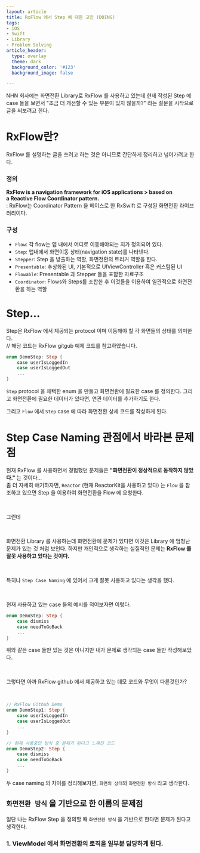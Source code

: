 ```yaml
---
layout: article
title: RxFlow 에서 Step 에 대한 고민 (DOING)
tags:
- iOS
- Swift
- Library
- Problem Solving
article_header:
  type: overlay
  theme: dark
  background_color: '#123'
  background_image: false

---
```


NHN 회사에는 화면전환 Library로 RxFlow 를 사용하고 있는데 현재 작성된  Step 에 case 들을 보면서 "조금 더 개선할 수 있는 부분이 있지 않을까?" 라는 질문을 시작으로 글을 써보려고 한다. 

<!--more-->

# RxFlow란?

RxFlow 를 설명하는 글을 쓰려고 하는 것은 아니므로 간단하게 정리하고 넘어가려고 한다. 

### 정의
**RxFlow is a navigation framework for iOS applications > based on a Reactive Flow Coordinator pattern.**
<br>
: RxFlow는 Coordinator Pattern 을 베이스로 한 RxSwift 로 구성된 화면전환 라이브러리이다. 


### 구성
- `Flow`: 각 flow는 앱 내에서 어디로 이동해야되는 지가 정의되어 있다.
- `Step`: 앱내에서 화면이동 상태(navigation state)를 나타낸다.
- `Stepper`: Step 을 방출하는 역할, 화면전환의 트리거 역할을 한다.
- `Presentable`: 추상화된 UI, 기본적으로 UIViewController 혹은 커스텀된 UI
- `Flowable`: Presentable 과 Stepper 들을 포함한 자료구조
- `Coordinator`: Flows와 Steps를 조합한 후 이것들을 이용하여 일관적으로 화면전환을 하는 역할

# Step...
Step은 RxFlow 에서 제공되는 protocol 이며 이동해야 할 각 화면들의 상태를 의미한다. 
<br>
// 해당 코드는 RxFlow gitgub 예제 코드를 참고하였습니다. 

```swift
enum DemoStep: Step {
	case userIsLoggedIn
	case userIsLoggedOut
	...
}
```

`Step` protocol 을 채택한 enum 을 만들고 화면전환에 필요한 case 를 정의한다. 
그리고 화면전환에 필요한 데이터가 있다면, 연관 데이터를 추가하기도 한다. 

그리고 `Flow` 에서 `Step` case 에 따라 화면전환 상세 코드를 작성하게 된다. 

# Step Case Naming 관점에서 바라본 문제점

현재 RxFlow 를 사용하면서 경험했던 문제들은 **"화면전환이 정상적으로 동작하지 않았다."** 는 것이다...
<br>
좀 더 자세히 얘기하자면, `Reactor` (현재 ReactorKit을 사용하고 있다) 는 `Flow` 을 참조하고 있으면 Step 을 이용하여 화면전환을 Flow 에 요청한다. 

<br>

그런데 

<br>

화면전환 Library 를 사용하는데 화면전환에 문제가 있다면 이것은 Library 에 엄청난 문제가 있는 것 처럼 보인다. 
하지만 개인적으로 생각하는 실질적인 문제는 **RxFlow 를 잘못 사용하고 있다는 것이다.** 

<br>

특히나 `Step Case Naming` 에 있어서 크게 잘못 사용하고 있다는 생각을 했다. 

<br>

현재 사용하고 있는 case 들의 예시를 적어보자면 이렇다.
```swift
enum DemoStep: Step {
	case dismiss
	case needToGoBack
	...
}
```
위와 같은 case 들만 있는 것은 아니지만 내가 문제로 생각되는 case 들만 작성해보았다. 

<br>

그렇다면 아까 RxFlow github 에서 제공하고 있는 데모 코드와 무엇이 다른것인가?

<br>

```swift
// RxFlow Github Demo
enum DemoStep1: Step {
	case userIsLoggedIn
	case userIsLoggedOut
	...
}

// 현재 사용중인 방식 중 문제가 된다고 느껴진 코드
enum DemoStep2: Step {
	case dismiss
	case needToGoBack
	...
}
```

두 case naming 의 차이를 정리해보자면, `화면의 상태`와 `화면전환 방식` 라고 생각한다. 

## `화면전환 방식` 을 기반으로 한 이름의 문제점

일단 나는 RxFlow Step 을 정의할 때 `화면전환 방식` 을 기반으로 한다면 문제가 된다고 생각한다. 

### 1. ViewModel 에서 화면전환의 로직을 일부분 담당하게 된다.


